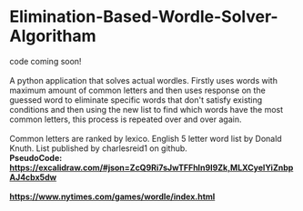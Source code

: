 # Elimination-Based-Wordle-Solver-Algoritham

code coming soon!
<br><br>
A python application that solves actual wordles. Firstly uses words with maximum amount of common letters and then uses response on the guessed word to eliminate specific words that don't satisfy existing conditions and then using the new list to find which words have the most common letters, this process is repeated over and over again. 
<br><br>
Common letters are ranked by lexico. English 5 letter word list by Donald Knuth. List published by charlesreid1 on github.
<b><br>
PseudoCode: https://excalidraw.com/#json=ZcQ9Ri7sJwTFFhln9I9Zk,MLXCyelYiZnbpAJ4cbx5dw
<br><br>
https://www.nytimes.com/games/wordle/index.html
